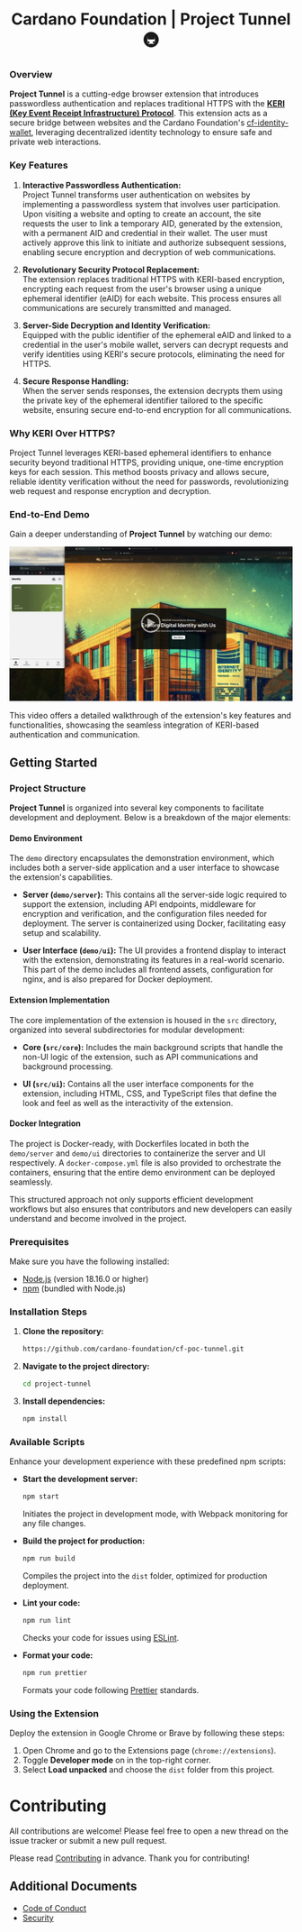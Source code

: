 
<h1 align="center" style="border-bottom: none">Cardano Foundation | Project Tunnel 🚇</h1>

### Overview

**Project Tunnel** is a cutting-edge browser extension that introduces passwordless authentication and replaces traditional HTTPS with the **[KERI (Key Event Receipt Infrastructure) Protocol](https://trustoverip.github.io/tswg-keri-specification/)**. This extension acts as a secure bridge between websites and the Cardano Foundation's [cf-identity-wallet](https://github.com/cardano-foundation/cf-identity-wallet), leveraging decentralized identity technology to ensure safe and private web interactions.

### Key Features

1. **Interactive Passwordless Authentication:**  
   Project Tunnel transforms user authentication on websites by implementing a passwordless system that involves user participation. Upon visiting a website and opting to create an account, the site requests the user to link a temporary AID, generated by the extension, with a permanent AID and credential in their wallet. The user must actively approve this link to initiate and authorize subsequent sessions, enabling secure encryption and decryption of web communications.

2. **Revolutionary Security Protocol Replacement:**  
   The extension replaces traditional HTTPS with KERI-based encryption, encrypting each request from the user's browser using a unique ephemeral identifier (eAID) for each website. This process ensures all communications are securely transmitted and managed.

3. **Server-Side Decryption and Identity Verification:**  
   Equipped with the public identifier of the ephemeral eAID and linked to a credential in the user's mobile wallet, servers can decrypt requests and verify identities using KERI's secure protocols, eliminating the need for HTTPS.

4. **Secure Response Handling:**  
   When the server sends responses, the extension decrypts them using the private key of the ephemeral identifier tailored to the specific website, ensuring secure end-to-end encryption for all communications.

### Why KERI Over HTTPS?

Project Tunnel leverages KERI-based ephemeral identifiers to enhance security beyond traditional HTTPS, providing unique, one-time encryption keys for each session. This method boosts privacy and allows secure, reliable identity verification without the need for passwords, revolutionizing web request and response encryption and decryption.

### End-to-End Demo

Gain a deeper understanding of **Project Tunnel** by watching our demo:

[![Watch the Project Tunnel Demo](./video-preview.png)](https://drive.google.com/file/d/1vaQfqRTR_aS_cfWc3VZ-4DDICs7FtuJl/view)

This video offers a detailed walkthrough of the extension's key features and functionalities, showcasing the seamless integration of KERI-based authentication and communication.

## Getting Started

### Project Structure

**Project Tunnel** is organized into several key components to facilitate development and deployment. Below is a breakdown of the major elements:

#### Demo Environment
The `demo` directory encapsulates the demonstration environment, which includes both a server-side application and a user interface to showcase the extension's capabilities.

- **Server (`demo/server`):** This contains all the server-side logic required to support the extension, including API endpoints, middleware for encryption and verification, and the configuration files needed for deployment. The server is containerized using Docker, facilitating easy setup and scalability.

- **User Interface (`demo/ui`):** The UI provides a frontend display to interact with the extension, demonstrating its features in a real-world scenario. This part of the demo includes all frontend assets, configuration for nginx, and is also prepared for Docker deployment.

#### Extension Implementation
The core implementation of the extension is housed in the `src` directory, organized into several subdirectories for modular development:

- **Core (`src/core`):** Includes the main background scripts that handle the non-UI logic of the extension, such as API communications and background processing.

- **UI (`src/ui`):** Contains all the user interface components for the extension, including HTML, CSS, and TypeScript files that define the look and feel as well as the interactivity of the extension.

#### Docker Integration
The project is Docker-ready, with Dockerfiles located in both the `demo/server` and `demo/ui` directories to containerize the server and UI respectively. A `docker-compose.yml` file is also provided to orchestrate the containers, ensuring that the entire demo environment can be deployed seamlessly.

This structured approach not only supports efficient development workflows but also ensures that contributors and new developers can easily understand and become involved in the project.


### Prerequisites

Make sure you have the following installed:
- [Node.js](https://nodejs.org/) (version 18.16.0 or higher)
- [npm](https://www.npmjs.com/) (bundled with Node.js)

### Installation Steps

1. **Clone the repository:**

    ```bash
    https://github.com/cardano-foundation/cf-poc-tunnel.git    
   ```

2. **Navigate to the project directory:**

    ```bash
    cd project-tunnel
    ```

3. **Install dependencies:**

    ```bash
    npm install
    ```

### Available Scripts

Enhance your development experience with these predefined npm scripts:

- **Start the development server:**

    ```bash
    npm start
    ```

  Initiates the project in development mode, with Webpack monitoring for any file changes.

- **Build the project for production:**

    ```bash
    npm run build
    ```

  Compiles the project into the `dist` folder, optimized for production deployment.

- **Lint your code:**

    ```bash
    npm run lint
    ```

  Checks your code for issues using [ESLint](https://eslint.org/).

- **Format your code:**

    ```bash
    npm run prettier
    ```

  Formats your code following [Prettier](https://prettier.io/) standards.

### Using the Extension

Deploy the extension in Google Chrome or Brave by following these steps:

1. Open Chrome and go to the Extensions page (`chrome://extensions`).
2. Toggle **Developer mode** on in the top-right corner.
3. Select **Load unpacked** and choose the `dist` folder from this project.

# Contributing

All contributions are welcome! Please feel free to open a new thread on the issue tracker or submit a new pull request.

Please read [Contributing](CONTRIBUTING.md) in advance.  Thank you for contributing!

## Additional Documents
- [Code of Conduct](CODE_OF_CONDUCT.md)
- [Security](SECURITY.md)